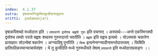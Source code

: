 ```yaml
---
index:  4.1.37
sutra:  वृषाकप्यग्निकुसितकुसीदानासुदात्तः
vritti:  padamanjari
---
```


वृषाकपिशब्दो मध्योदात्त इति । `लघावन्ते द्वयोश्च बह्वषो गुरुः` इति वचनात् । अस्यार्थः---अन्ते एकस्मिन्लघौ द्वयोश्च लघ्वोः परतो बह्वषः शब्दस्य गुरुरुदात्तो भवतीति । `बह्वषः` इति वह्वच इत्यर्थः । योऽस्माकं चकारेण प्रत्याहारः सोऽन्येषां षकारेण । अग्न्यादिषु पुनरिति । `फिषः` इत्यनेनाग्न्यादीनामन्तोदात्तत्वम् । फिषिति प्रातिपदिकस्यान्याचार्यसंज्ञा । ये तु कुसीदेति मध्ये गुरुमधीयते तेषाम् `लघावन्ते` इति मध्योदात्तप्रसङ्गः ।।
